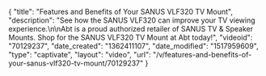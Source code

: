 {
    "title": "Features and Benefits of Your SANUS VLF320 TV Mount",
    "description": "See how the SANUS VLF320 can improve your TV viewing experience.\n\nAbt is a proud authorized retailer of SANUS TV & Speaker Mounts. Shop for the SANUS VLF320 TV Mount at Abt today!",
    "videoid": "70129237",
    "date_created": "1362411107",
    "date_modified": "1517959609",
    "type": "captivate",
    "layout": "video",
    "url": "\/v\/features-and-benefits-of-your-sanus-vlf320-tv-mount\/70129237"
}